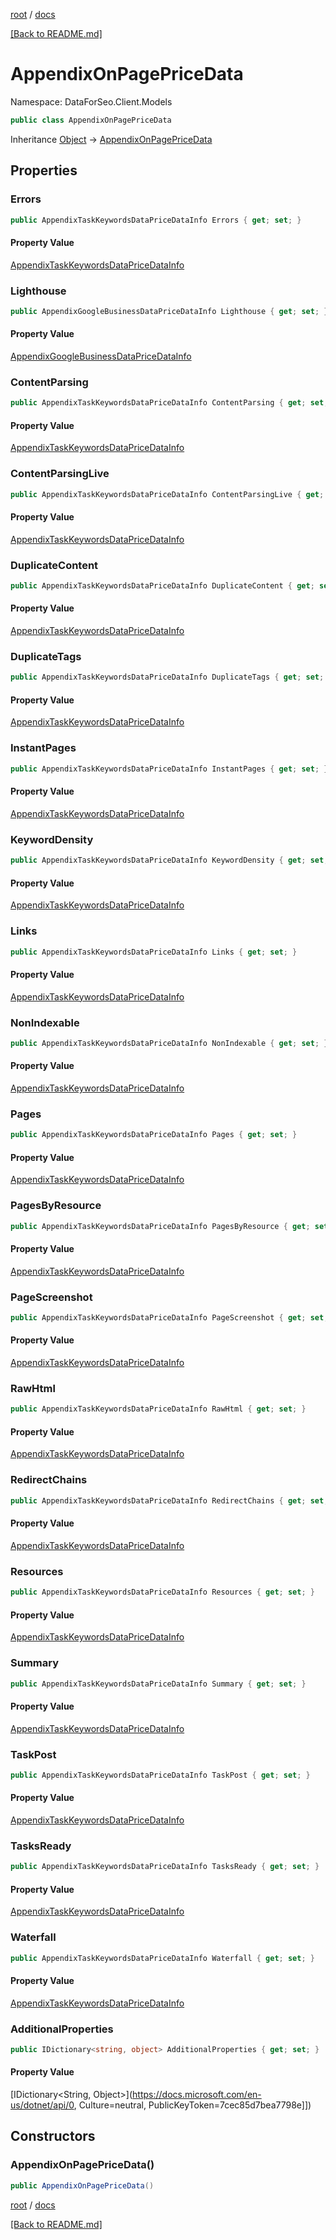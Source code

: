 [root](./../ "root") / [docs](./ "docs")

[[Back to README.md]](./../README.md "[Back to README.md]")

# AppendixOnPagePriceData

Namespace: DataForSeo.Client.Models

```csharp
public class AppendixOnPagePriceData
```

Inheritance [Object](https://docs.microsoft.com/en-us/dotnet/api/Object) → [AppendixOnPagePriceData](./AppendixOnPagePriceData.md)

## Properties

### **Errors**

```csharp
public AppendixTaskKeywordsDataPriceDataInfo Errors { get; set; }
```

#### Property Value

[AppendixTaskKeywordsDataPriceDataInfo](./AppendixTaskKeywordsDataPriceDataInfo.md)<br>

### **Lighthouse**

```csharp
public AppendixGoogleBusinessDataPriceDataInfo Lighthouse { get; set; }
```

#### Property Value

[AppendixGoogleBusinessDataPriceDataInfo](./AppendixGoogleBusinessDataPriceDataInfo.md)<br>

### **ContentParsing**

```csharp
public AppendixTaskKeywordsDataPriceDataInfo ContentParsing { get; set; }
```

#### Property Value

[AppendixTaskKeywordsDataPriceDataInfo](./AppendixTaskKeywordsDataPriceDataInfo.md)<br>

### **ContentParsingLive**

```csharp
public AppendixTaskKeywordsDataPriceDataInfo ContentParsingLive { get; set; }
```

#### Property Value

[AppendixTaskKeywordsDataPriceDataInfo](./AppendixTaskKeywordsDataPriceDataInfo.md)<br>

### **DuplicateContent**

```csharp
public AppendixTaskKeywordsDataPriceDataInfo DuplicateContent { get; set; }
```

#### Property Value

[AppendixTaskKeywordsDataPriceDataInfo](./AppendixTaskKeywordsDataPriceDataInfo.md)<br>

### **DuplicateTags**

```csharp
public AppendixTaskKeywordsDataPriceDataInfo DuplicateTags { get; set; }
```

#### Property Value

[AppendixTaskKeywordsDataPriceDataInfo](./AppendixTaskKeywordsDataPriceDataInfo.md)<br>

### **InstantPages**

```csharp
public AppendixTaskKeywordsDataPriceDataInfo InstantPages { get; set; }
```

#### Property Value

[AppendixTaskKeywordsDataPriceDataInfo](./AppendixTaskKeywordsDataPriceDataInfo.md)<br>

### **KeywordDensity**

```csharp
public AppendixTaskKeywordsDataPriceDataInfo KeywordDensity { get; set; }
```

#### Property Value

[AppendixTaskKeywordsDataPriceDataInfo](./AppendixTaskKeywordsDataPriceDataInfo.md)<br>

### **Links**

```csharp
public AppendixTaskKeywordsDataPriceDataInfo Links { get; set; }
```

#### Property Value

[AppendixTaskKeywordsDataPriceDataInfo](./AppendixTaskKeywordsDataPriceDataInfo.md)<br>

### **NonIndexable**

```csharp
public AppendixTaskKeywordsDataPriceDataInfo NonIndexable { get; set; }
```

#### Property Value

[AppendixTaskKeywordsDataPriceDataInfo](./AppendixTaskKeywordsDataPriceDataInfo.md)<br>

### **Pages**

```csharp
public AppendixTaskKeywordsDataPriceDataInfo Pages { get; set; }
```

#### Property Value

[AppendixTaskKeywordsDataPriceDataInfo](./AppendixTaskKeywordsDataPriceDataInfo.md)<br>

### **PagesByResource**

```csharp
public AppendixTaskKeywordsDataPriceDataInfo PagesByResource { get; set; }
```

#### Property Value

[AppendixTaskKeywordsDataPriceDataInfo](./AppendixTaskKeywordsDataPriceDataInfo.md)<br>

### **PageScreenshot**

```csharp
public AppendixTaskKeywordsDataPriceDataInfo PageScreenshot { get; set; }
```

#### Property Value

[AppendixTaskKeywordsDataPriceDataInfo](./AppendixTaskKeywordsDataPriceDataInfo.md)<br>

### **RawHtml**

```csharp
public AppendixTaskKeywordsDataPriceDataInfo RawHtml { get; set; }
```

#### Property Value

[AppendixTaskKeywordsDataPriceDataInfo](./AppendixTaskKeywordsDataPriceDataInfo.md)<br>

### **RedirectChains**

```csharp
public AppendixTaskKeywordsDataPriceDataInfo RedirectChains { get; set; }
```

#### Property Value

[AppendixTaskKeywordsDataPriceDataInfo](./AppendixTaskKeywordsDataPriceDataInfo.md)<br>

### **Resources**

```csharp
public AppendixTaskKeywordsDataPriceDataInfo Resources { get; set; }
```

#### Property Value

[AppendixTaskKeywordsDataPriceDataInfo](./AppendixTaskKeywordsDataPriceDataInfo.md)<br>

### **Summary**

```csharp
public AppendixTaskKeywordsDataPriceDataInfo Summary { get; set; }
```

#### Property Value

[AppendixTaskKeywordsDataPriceDataInfo](./AppendixTaskKeywordsDataPriceDataInfo.md)<br>

### **TaskPost**

```csharp
public AppendixTaskKeywordsDataPriceDataInfo TaskPost { get; set; }
```

#### Property Value

[AppendixTaskKeywordsDataPriceDataInfo](./AppendixTaskKeywordsDataPriceDataInfo.md)<br>

### **TasksReady**

```csharp
public AppendixTaskKeywordsDataPriceDataInfo TasksReady { get; set; }
```

#### Property Value

[AppendixTaskKeywordsDataPriceDataInfo](./AppendixTaskKeywordsDataPriceDataInfo.md)<br>

### **Waterfall**

```csharp
public AppendixTaskKeywordsDataPriceDataInfo Waterfall { get; set; }
```

#### Property Value

[AppendixTaskKeywordsDataPriceDataInfo](./AppendixTaskKeywordsDataPriceDataInfo.md)<br>

### **AdditionalProperties**

```csharp
public IDictionary<string, object> AdditionalProperties { get; set; }
```

#### Property Value

[IDictionary&lt;String, Object&gt;](https://docs.microsoft.com/en-us/dotnet/api/0, Culture=neutral, PublicKeyToken=7cec85d7bea7798e]])<br>

## Constructors

### **AppendixOnPagePriceData()**

```csharp
public AppendixOnPagePriceData()
```

[root](./../ "root") / [docs](./ "docs")

[[Back to README.md]](./../README.md "[Back to README.md]")
